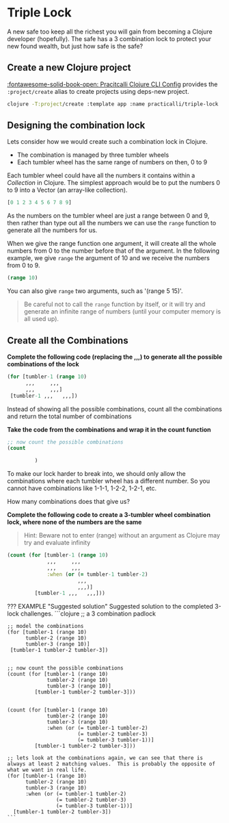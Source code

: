 # Triple Lock

A new safe too keep all the richest you will gain from becoming a Clojure developer (hopefully).  The safe has a 3 combination lock to protect your new found wealth, but just how safe is the safe?


## Create a new Clojure project

[:fontawesome-solid-book-open: Pracitcalli Clojure CLI Config](/clojure/clojure-cli/practicalli-config/) provides the `:project/create` alias to create projects using deps-new project.

```bash
clojure -T:project/create :template app :name practicalli/triple-lock
```


## Designing the combination lock

Lets consider how we would create such a combination lock in Clojure.

- The combination is managed by three tumbler wheels
- Each tumbler wheel has the same range of numbers on then, 0 to 9

Each tumbler wheel could have all the numbers it contains within a _Collection_ in Clojure.  The simplest approach would be to put the numbers 0 to 9 into a Vector (an array-like collection).

```clojure
[0 1 2 3 4 5 6 7 8 9]
```

As the numbers on the tumbler wheel are just a range between 0 and 9, then rather than type out all the numbers we can use the `range` function to generate all the numbers for us.

When we give the range function one argument, it will create all the whole numbers from 0 to the number before that of the argument.  In the following example, we give `range` the argument of 10 and we receive the numbers from 0 to 9.

```clojure
(range 10)
```

You can also give `range` two arguments, such as '(range 5 15)'.

> Be careful not to call the `range` function by itself, or it will try and generate an infinite range of numbers (until your computer memory is all used up).


## Create all the Combinations

**Complete the following code (replacing the ,,,) to generate all the possible combinations of the lock**

```clojure
(for [tumbler-1 (range 10)
      ,,,     ,,,
      ,,,     ,,,]
 [tumbler-1 ,,,   ,,,])
```

Instead of showing all the possible combinations, count all the combinations and return the total number of combinations

**Take the code from the combinations and wrap it in the count function**

```clojure
;; now count the possible combinations
(count

         )
```

To make our lock harder to break into, we should only allow the combinations where each tumbler wheel has a different number.  So you cannot have combinations like 1-1-1, 1-2-2, 1-2-1, etc.

How many combinations does that give us?

**Complete the following code to create a 3-tumbler wheel combination lock, where none of the numbers are the same**

> Hint: Beware not to enter (range) without an argument as Clojure may try and evaluate infinity

```clojure
(count (for [tumbler-1 (range 10)
             ,,,     ,,,
             ,,,     ,,,
             :when (or (= tumbler-1 tumbler-2)
                       ,,,
                       ,,,)]
         [tumbler-1 ,,,   ,,,]))
```

??? EXAMPLE "Suggested solution"
    Suggested solution to the completed 3-lock challenges.
    ```clojure
    ;; a 3 combination padlock

    ;; model the combinations
    (for [tumbler-1 (range 10)
          tumbler-2 (range 10)
          tumbler-3 (range 10)]
     [tumbler-1 tumbler-2 tumbler-3])


    ;; now count the possible combinations
    (count (for [tumbler-1 (range 10)
                 tumbler-2 (range 10)
                 tumbler-3 (range 10)]
             [tumbler-1 tumbler-2 tumbler-3]))


    (count (for [tumbler-1 (range 10)
                 tumbler-2 (range 10)
                 tumbler-3 (range 10)
                 :when (or (= tumbler-1 tumbler-2)
                           (= tumbler-2 tumbler-3)
                           (= tumbler-3 tumbler-1))]
             [tumbler-1 tumbler-2 tumbler-3]))

    ;; lets look at the combinations again, we can see that there is always at least 2 matching values.  This is probably the opposite of what we want in real life.
    (for [tumbler-1 (range 10)
          tumbler-2 (range 10)
          tumbler-3 (range 10)
          :when (or (= tumbler-1 tumbler-2)
                    (= tumbler-2 tumbler-3)
                    (= tumbler-3 tumbler-1))]
      [tumbler-1 tumbler-2 tumbler-3])
    ```
